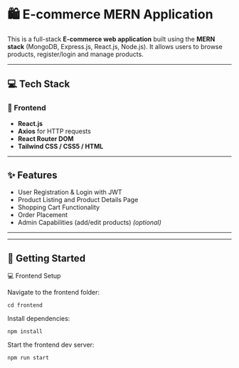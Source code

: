 # 🛍️ E-commerce MERN Application

This is a full-stack **E-commerce web application** built using the **MERN stack** (MongoDB, Express.js, React.js, Node.js). It allows users to browse products, register/login and manage products.

---


## 💻 Tech Stack

### 🎨 Frontend
- **React.js**
- **Axios** for HTTP requests
- **React Router DOM**
- **Tailwind CSS / CSS5 / HTML**

---

## ✨ Features

- User Registration & Login with JWT
- Product Listing and Product Details Page
- Shopping Cart Functionality
- Order Placement
- Admin Capabilities (add/edit products) *(optional)*

---


---

## 🚀 Getting Started


💻 Frontend Setup

Navigate to the frontend folder:
```
cd frontend
```
Install dependencies:
```
npm install
```
Start the frontend dev server:
```
npm run start

```

